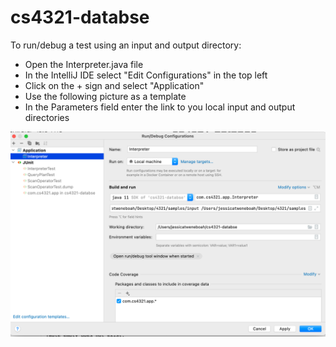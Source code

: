 # cs4321-databse

To run/debug a test using an input and output directory:

- Open the Interpreter.java file
- In the IntelliJ IDE select "Edit Configurations" in the top left
- Click on the + sign and select "Application"
- Use the following picture as a template
- In the Parameters field enter the link to you local input and output directories

![img.png](img.png)
